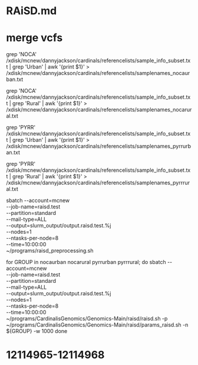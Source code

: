 # RAiSD.md 

# merge vcfs

grep 'NOCA' /xdisk/mcnew/dannyjackson/cardinals/referencelists/sample_info_subset.txt | grep 'Urban' | awk '{print $1}' > /xdisk/mcnew/dannyjackson/cardinals/referencelists/samplenames_nocaurban.txt

grep 'NOCA' /xdisk/mcnew/dannyjackson/cardinals/referencelists/sample_info_subset.txt | grep 'Rural' | awk '{print $1}' > /xdisk/mcnew/dannyjackson/cardinals/referencelists/samplenames_nocarural.txt

grep 'PYRR' /xdisk/mcnew/dannyjackson/cardinals/referencelists/sample_info_subset.txt | grep 'Urban' | awk '{print $1}' > /xdisk/mcnew/dannyjackson/cardinals/referencelists/samplenames_pyrrurban.txt

grep 'PYRR' /xdisk/mcnew/dannyjackson/cardinals/referencelists/sample_info_subset.txt | grep 'Rural' | awk '{print $1}' > /xdisk/mcnew/dannyjackson/cardinals/referencelists/samplenames_pyrrrural.txt




sbatch --account=mcnew \
    --job-name=raisd.test \
    --partition=standard \
    --mail-type=ALL \
    --output=slurm_output/output.raisd.test.%j \
    --nodes=1 \
    --ntasks-per-node=8 \
    --time=10:00:00 \
    ~/programs/raisd_preprocessing.sh 



for GROUP in nocaurban nocarural pyrrurban pyrrrural; do
    sbatch --account=mcnew \
        --job-name=raisd.test \
        --partition=standard \
        --mail-type=ALL \
        --output=slurm_output/output.raisd.test.%j \
        --nodes=1 \
        --ntasks-per-node=8 \
        --time=10:00:00 \
        ~/programs/CardinalisGenomics/Genomics-Main/raisd/raisd.sh -p ~/programs/CardinalisGenomics/Genomics-Main/raisd/params_raisd.sh -n ${GROUP} -w 1000
done 
# 12114965-12114968